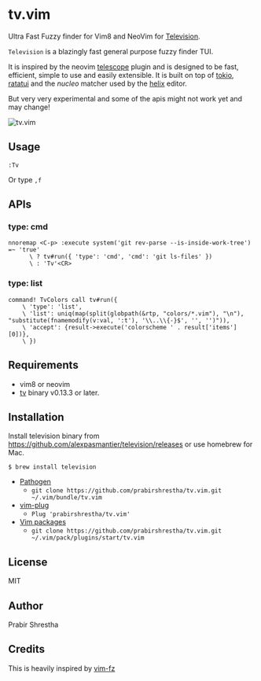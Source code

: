 # tv.vim

Ultra Fast Fuzzy finder for Vim8 and NeoVim for [Television](https://github.com/alexpasmantier/television).

`Television` is a blazingly fast general purpose fuzzy finder TUI.

It is inspired by the neovim [telescope](https://github.com/nvim-telescope/telescope.nvim) plugin and is designed to be fast, efficient, simple to use and easily extensible. It is built on top of [tokio](https://github.com/tokio-rs/tokio), [ratatui](https://github.com/ratatui/ratatui) and the *nucleo* matcher used by the [helix](https://github.com/helix-editor/helix) editor.

But very very experimental and some of the apis might not work yet and may change!

![tv.vim](https://github.com/user-attachments/assets/c2a1dc2a-55d0-4b7b-9ac9-f04a5ac0cb33)

## Usage

```
:Tv
```

Or type `,f`

## APIs

### type: cmd

```vim
nnoremap <C-p> :execute system('git rev-parse --is-inside-work-tree') =~ 'true'
      \ ? tv#run({ 'type': 'cmd', 'cmd': 'git ls-files' })
      \ : 'Tv'<CR>
```

### type: list

```vim
command! TvColors call tv#run({
    \ 'type': 'list',
    \ 'list': uniq(map(split(globpath(&rtp, "colors/*.vim"), "\n"), "substitute(fnamemodify(v:val, ':t'), '\\..\\{-}$', '', '')")),
    \ 'accept': {result->execute('colorscheme ' . result['items'][0])},
    \ })
```

## Requirements

* vim8 or neovim
* [tv](https://github.com/alexpasmantier/television) binary v0.13.3 or later.

## Installation

Install television binary from https://github.com/alexpasmantier/television/releases or use homebrew for Mac.

```
$ brew install television
```

*  [Pathogen](https://github.com/tpope/vim-pathogen)
    * `git clone https://github.com/prabirshrestha/tv.vim.git ~/.vim/bundle/tv.vim`
*  [vim-plug](https://github.com/junegunn/vim-plug)
    * `Plug 'prabirshrestha/tv.vim'`
*  [Vim packages](http://vimhelp.appspot.com/repeat.txt.html#packages)
    * `git clone https://github.com/prabirshrestha/tv.vim.git ~/.vim/pack/plugins/start/tv.vim`

## License

MIT

## Author

Prabir Shrestha

## Credits

This is heavily inspired by [vim-fz](https://github.com/mattn/vim-fz)
